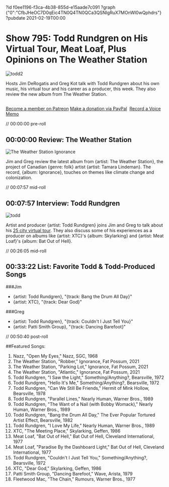 ?id f0ee1196-f3ca-4b38-855d-e15aade7c091
?graph {"0":"CfbJHeOC7D0qEic4TN0Q4TN0QCa3QSNIgRuX7MOnWl0wQphdrs"}
?pubdate 2021-02-19T00:00
# Show 795: Todd Rundgren on His Virtual Tour, Meat Loaf, Plus Opinions on The Weather Station
![todd2](https://static.soundopinions.org/images/2021/todd2.jpeg)

Hosts Jim DeRogatis and Greg Kot talk with Todd Rundgren about his own music, his virtual tour and his career as a producer, this week. They also review the new album from The Weather Station. 

##
[Become a member on Patreon](https://www.patreon.com/soundopinions)
[Make a donation via PayPal](https://bit.ly/36zIhZK) 
[Record a Voice Memo](https://www.micdropp.com/studio/5febf006eba45/) 


// 00:00:00 pre-roll


## 00:00:00 Review: The Weather Station 

![The Weather Station Ignorance](https://static.soundopinions.org/assets/795/012.jpg)

Jim and Greg review the latest album from {artist: The Weather Station}, the project of Canadian {genre: folk} artist {artist: Tamara Lindeman}. The record, {album: Ignorance}, touches on themes like climate change and colonization.



// 00:07:57 mid-roll

## 00:07:57 Interview: Todd Rundgren
![todd](https://static.soundopinions.org/images/2021/todd.jpeg)

Artist and producer {artist: Todd Rundgren} joins Jim and Greg to talk about his [25 city virtual tour](https://nocapshows.com/artist?name=toddrundgren). They also discuss some of his experiences as a producer on albums like {artist: XTC}'s {album: Skylarking} and {artist: Meat Loaf}'s {album: Bat Out of Hell}. 


// 00:26:05 mid-roll

## 00:33:22 List: Favorite Todd & Todd-Produced Songs

###Jim
- {artist: Todd Rundgren}, "{track: Bang the Drum All Day}"
- {artist: XTC}, "{track: Dear God}"

###Greg
- {artist: Todd Rundgren}, "{track: Couldn't I Just Tell You}"
- {artist: Patti Smith Group}, "{track: Dancing Barefoot}"


// 00:50:40 post-roll


##Featured Songs: 

1. Nazz, "Open My Eyes," Nazz, SGC, 1968
1. The Weather Station, "Robber," Ignorance, Fat Possum, 2021
1. The Weather Station, "Parking Lot," Ignorance, Fat Possum, 2021
1. The Weather Station, "Atlantic," Ignorance, Fat Possum, 2021
1. Todd Rundgren, "I Saw the Light," Something/Anything?, Bearsville, 1972
1. Todd Rundgren, "Hello It's Me," Something/Anything?, Bearsville, 1972
1. Todd Rundgren, "Can We Still Be Friends," Hermit of Mink Hollow, Bearsville, 1978
1. Todd Rundgren, "Parallel Lines," Nearly Human, Warner Bros., 1989
1. Todd Rundgren, "The Want of a Nail (with Bobby Womack)," Nearly Human, Warner Bros., 1989
1. Todd Rundgren, "Bang the Drum All Day," The Ever Popular Tortured Artist Effect, Bearsville, 1982
1. Todd Rundgren, "I Love My Life," Nearly Human, Warner Bros., 1989
1. XTC, "The Meeting Place," Skylarking, Geffen, 1986
1. Meat Loaf, "Bat Out of Hell," Bat Out of Hell, Cleveland International, 1977
1. Meat Loaf, "Paradise By the Dashboard Light," Bat Out of Hell, Cleveland International, 1977
1. Todd Rundgren, "Couldn't I Just Tell You," Something/Anything?, Bearsville, 1972
1. XTC, "Dear God," Skylarking, Geffen, 1986
1. Patti Smith Group, "Dancing Barefoot," Wave, Arista, 1979
1. Fleetwood Mac, "The Chain," Rumours, Warner Bros., 1977
